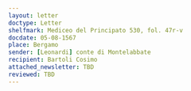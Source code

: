 ```yaml
---
layout: letter
doctype: Letter
shelfmark: Mediceo del Principato 530, fol. 47r-v
docdate: 05-08-1567
place: Bergamo
sender: [Leonardi] conte di Montelabbate
recipient: Bartoli Cosimo
attached_newsletter: TBD
reviewed: TBD
---
```


